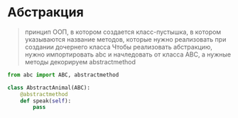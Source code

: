 # Абстракция
> принцип ООП, в котором создается класс-пустышка, в котором
указываются название методов, которые нужно реализовать
при создании дочернего класса
> Чтобы реализовать абстракцию, нужно импортировать abc и 
начледовать от класса ABC, а нужные методы декорируем abstractmethod

```py
from abc import ABC, abstractmethod

class AbstractAnimal(ABC):
    @abstractmethod
    def speak(self):
        pass
```
